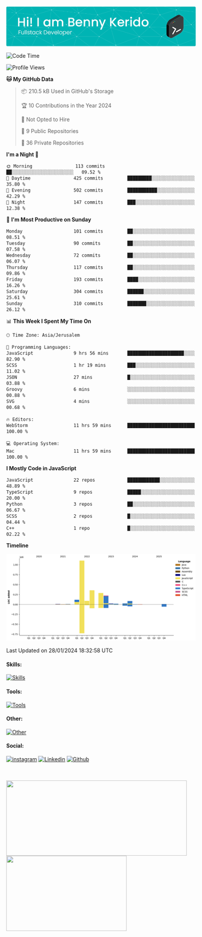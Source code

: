 ![Header](./header.png)


<!--START_SECTION:waka-->
![Code Time](http://img.shields.io/badge/Code%20Time-406%20hrs%2017%20mins-blue)

![Profile Views](http://img.shields.io/badge/Profile%20Views-0-blue)

**🐱 My GitHub Data** 

> 📦 210.5 kB Used in GitHub's Storage 
 > 
> 🏆 10 Contributions in the Year 2024
 > 
> 🚫 Not Opted to Hire
 > 
> 📜 9 Public Repositories 
 > 
> 🔑 36 Private Repositories 
 > 
**I'm a Night 🦉** 

```text
🌞 Morning                113 commits         ██░░░░░░░░░░░░░░░░░░░░░░░   09.52 % 
🌆 Daytime                425 commits         █████████░░░░░░░░░░░░░░░░   35.80 % 
🌃 Evening                502 commits         ███████████░░░░░░░░░░░░░░   42.29 % 
🌙 Night                  147 commits         ███░░░░░░░░░░░░░░░░░░░░░░   12.38 % 
```
📅 **I'm Most Productive on Sunday** 

```text
Monday                   101 commits         ██░░░░░░░░░░░░░░░░░░░░░░░   08.51 % 
Tuesday                  90 commits          ██░░░░░░░░░░░░░░░░░░░░░░░   07.58 % 
Wednesday                72 commits          ██░░░░░░░░░░░░░░░░░░░░░░░   06.07 % 
Thursday                 117 commits         ██░░░░░░░░░░░░░░░░░░░░░░░   09.86 % 
Friday                   193 commits         ████░░░░░░░░░░░░░░░░░░░░░   16.26 % 
Saturday                 304 commits         ██████░░░░░░░░░░░░░░░░░░░   25.61 % 
Sunday                   310 commits         ███████░░░░░░░░░░░░░░░░░░   26.12 % 
```


📊 **This Week I Spent My Time On** 

```text
🕑︎ Time Zone: Asia/Jerusalem

💬 Programming Languages: 
JavaScript               9 hrs 56 mins       █████████████████████░░░░   82.90 % 
SCSS                     1 hr 19 mins        ███░░░░░░░░░░░░░░░░░░░░░░   11.02 % 
JSON                     27 mins             █░░░░░░░░░░░░░░░░░░░░░░░░   03.88 % 
Groovy                   6 mins              ░░░░░░░░░░░░░░░░░░░░░░░░░   00.88 % 
SVG                      4 mins              ░░░░░░░░░░░░░░░░░░░░░░░░░   00.68 % 

🔥 Editors: 
WebStorm                 11 hrs 59 mins      █████████████████████████   100.00 % 

💻 Operating System: 
Mac                      11 hrs 59 mins      █████████████████████████   100.00 % 
```

**I Mostly Code in JavaScript** 

```text
JavaScript               22 repos            ████████████░░░░░░░░░░░░░   48.89 % 
TypeScript               9 repos             █████░░░░░░░░░░░░░░░░░░░░   20.00 % 
Python                   3 repos             ██░░░░░░░░░░░░░░░░░░░░░░░   06.67 % 
SCSS                     2 repos             █░░░░░░░░░░░░░░░░░░░░░░░░   04.44 % 
C++                      1 repo              █░░░░░░░░░░░░░░░░░░░░░░░░   02.22 % 
```



**Timeline**

![Lines of Code chart](https://raw.githubusercontent.com/bennykerido/bennykerido/main/assets/bar_graph.png)


 Last Updated on 28/01/2024 18:32:58 UTC
<!--END_SECTION:waka-->
#### Skills:
[![Skills](https://skillicons.dev/icons?i=js,ts,html,css,py&perline=5&theme=dark)](https://skillicons.dev)

#### Tools:
[![Tools](https://skillicons.dev/icons?i=react,nextjs,redux,nestjs,nodejs,express,sass,jquery&perline=5&theme=dark)](https://skillicons.dev)

#### Other:
[![Other](https://skillicons.dev/icons?i=bun,git,firebase,idea,postman,netlify,mongodb,materialui,figma,docker,eclipse,ps,ai,xd&perline=5&theme=dark)](https://skillicons.dev)

#### Social:
[![instagram](https://skillicons.dev/icons?i=instagram&perline=5&theme=dark)](https://www.instagram.com/bennykerido)
[![Linkedin](https://skillicons.dev/icons?i=linkedin&perline=5&theme=dark)](https://www.linkedin.com/in/bennykerido)
[![Github](https://skillicons.dev/icons?i=github&perline=5&theme=dark)](https://www.github.com/bennykerido)

<br/>
<br/>

<a href="https://github.com/bennykerido">
  <img height=200 width=480 align="center" src="https://github-readme-stats.vercel.app/api?username=bennykerido&hide=prs,contribs&show_icons=true&card_width=320" />
</a>
<a href="https://github.com/bennykerido">
  <img height=200 width=320 align="center" src="https://github-readme-stats.vercel.app/api/top-langs/?username=bennykerido&layout=compact&card_width=320" />
</a>

